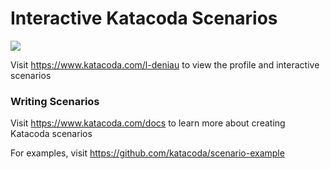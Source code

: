 # Interactive Katacoda Scenarios

[![](http://shields.katacoda.com/katacoda/l-deniau/count.svg)](https://www.katacoda.com/l-deniau "Get your profile on Katacoda.com")

Visit https://www.katacoda.com/l-deniau to view the profile and interactive scenarios

### Writing Scenarios
Visit https://www.katacoda.com/docs to learn more about creating Katacoda scenarios

For examples, visit https://github.com/katacoda/scenario-example
